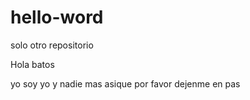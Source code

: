 # hello-word
solo otro repositorio

Hola batos 

yo soy yo y nadie mas asique por favor dejenme en pas
